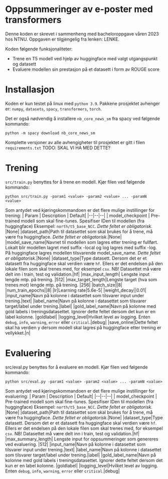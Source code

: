# Oppsummeringer av e-poster med transformers
Denne koden er skrevet i sammenheng med bacheloroppgave våren 2023 hos NTNU. Oppgaven er tilgjengelig fra lenken: LENKE.

Koden følgende funksjonaliteter:
* Trene en T5 modell ved hjelp av huggingface med valgt utgangspunkt og datasett
* Evaluere modellen sin prestasjon på et datasett i form av ROUGE score
# Installasjon
Koden er kun testet på linux med `python 3.9`. Pakkene prosjektet avhenger er: `numpy`, `datasets`, `spacy`, `transformers`, `torch`.

Det er også nødvendig å installere `nb_core_news_sm` fra spacy ved følgende kommando: 

    python -m spacy download nb_core_news_sm

Komplette versjoner av alle avhengigheter til prosjektet er gitt i filen `requirements.txt`  TODO: SKAL VI HA MED DETTE?

# Trening
`src/train.py` benyttes for å trene en modell. Kjør filen ved følgende kommando:

    python src/train.py -param1 <value> -param2 <value> ... -paramN <value>

Som antydet ved kjøringskommandoen er det flere mulige instillinger for trening:
| Param | Description | Default|
|--|--|--|
| model_checkpoint | Pre-trained modell som skal fine-tunes. Spesifiser IDen til modellen (fra huggingface) Eksempel: `north/t5_base_NCC`. *Dette feltet er obligatorisk*. |None|
|dataset_path|Path til datasettet som skal brukes for å trene, må være fra huggingface. *Dette feltet er obligatorisk*.|None|
|model_save_name|Navnet til modellen som lagres etter trening er fullført. Lokalt blir modellen lagret med suffix -local og log lagres med suffix -log. På huggingface lagres modellen tilsvarende model_save_name. *Dette feltet er obligatorisk*.|None|
|dataset_type|Type datasett. Dersom det er et datasett fra huggingface skal verdien være `hf`. Ellers er det endelsen på den lokale filen som skal trenes med, for eksempel `csv`. NB! Datasettet må være delt inn i train, test og validation.|hf|
|max_input_length| Lengste input lengde mtp. på trening. |512|
|max_target_length|Lengste target (hva som trenes mot) lengde mtp. på trening. |256|
|batch_size||8|
|num_train_epochs||8|
|lr|Learning rate|5.6e-5|
|weight_decay||0.01|
|input_name|Navn på kolonne i datasettet som tilsvarer input under trening.|text|
|label_name|Navn på kolonne i datasettet som tilsvarer target/label under trening.|label|
|gold_label_name|Navn på kolonne med gold labels i treningsdatasettet. Ignorer dette feltet dersom det kun er en label kolonne. |goldlabel|
|logging_level|Hvilket level av logging. Enten `debug`, `info`, `warning`, `error` eller `critical`.|debug|
|save_online|Dette feltet skal ha verdien y dersom modell skal lagres på huggingface etter trening er vellykket.|n|

# Evaluering
src/eval.py benyttes for å evaluere en modell.  Kjør filen ved følgende kommando: 

    python src/eval.py -param1 <value> -param2 <value> ... -paramN <value>
Som antydet ved kjøringskommandoen er det flere mulige instillinger for evaluering:
| Param | Description | Default|
|--|--|--|
| model_checkpoint | Pre-trained modell som skal fine-tunes. Spesifiser IDen til modellen (fra huggingface) Eksempel: `north/t5_base_NCC`. *Dette feltet er obligatorisk*. |None|
|dataset_path|Path til datasettet som skal brukes for å trene, må være fra huggingface. *Dette feltet er obligatorisk*.|None|
|dataset_type|Type datasett. Dersom det er et datasett fra huggingface skal verdien være `hf`. Ellers er det endelsen på den lokale filen som skal trenes med, for eksempel `csv`. NB! Datasettet må være delt inn i train, test og validation.|hf|
|max_summary_length| Lengste input for oppsummeringer som genereres ved evaluering. |512|
|input_name|Navn på kolonne i datasettet som tilsvarer input under trening.|text|
|label_name|Navn på kolonne i datasettet som tilsvarer target/label under trening.|label|
|gold_label_name|Navn på kolonne med gold labels i treningsdatasettet. Ignorer dette feltet dersom det kun er en label kolonne. |goldlabel|
|logging_level|Hvilket level av logging. Enten `debug`, `info`, `warning`, `error` eller `critical`.|debug|
